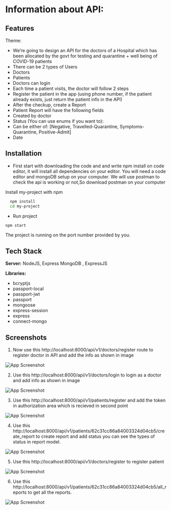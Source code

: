 
# Information about API:

 

 


## Features
Theme:
- We’re going to design an API for the doctors of a Hospital which has been allocated by the govt for testing and quarantine + well being of COVID-19 patients
- There can be 2 types of Users
- Doctors
- Patients
- Doctors can login
- Each time a patient visits, the doctor will follow 2 steps
- Register the patient in the app (using phone number, if the patient already exists, just return the patient info in the API)
- After the checkup, create a Report
- Patient Report will have the following fields
- Created by doctor
- Status (You can use enums if you want to):
- Can be either of: [Negative, Travelled-Quarantine, Symptoms-Quarantine, Positive-Admit]
- Date

## Installation
- First start with downloading the code and and write npm install on code editor, it will install all dependencies on your editor. You will need a code editor and mongoDB setup on your computer. We will use postman to check the api is working or not,So download postman on your computer

Install my-project with npm

```bash
  npm install 
  cd my-project
```
- Run project
```bash
npm start
```
The project is running on the port number provided by you.


## Tech Stack

**Server:** NodeJS, Express MongoDB , ExpressJS

**Libraries:**

- bcryptjs
- passport-local
- passport-jwt
- passport
- mongoose
- express-session
- express
- connect-mongo
## Screenshots
1. Now use this http://localhost:8000/api/v1/doctors/register route to register doctor in API and add the info as shown in image

![App Screenshot](https://user-images.githubusercontent.com/70103005/177214903-3c02cf1b-85eb-4a99-acf1-c18f084f8242.png)

2. Use this http://localhost:8000/api/v1/doctors/login to login as a doctor and add info as shown in image

![App Screenshot](https://user-images.githubusercontent.com/70103005/177215328-258a4f89-7b1d-4001-bb02-d7865cb5176a.png)

3. Use this http://localhost:8000/api/v1/patients/register and add the token in authorization area which is recieved in second point

![App Screenshot](https://user-images.githubusercontent.com/70103005/177215565-d872afb3-cff2-4cf0-9944-b5d3da469223.png)

4. Use this http://localhost:8000/api/v1/patients/62c31cc86a84003324d04cb5/create_report to create report and add status you can see the types of status in report model.

![App Screenshot](https://user-images.githubusercontent.com/70103005/177215702-b8412d94-e56a-48ed-9694-6809e7b986a7.png)

5. Use this http://localhost:8000/api/v1/doctors/register to register patient

![App Screenshot](https://user-images.githubusercontent.com/70103005/177215836-3312bd1f-5cf2-4792-ac02-d2c340f916b5.png)

6. Use this http://localhost:8000/api/v1/patients/62c31cc86a84003324d04cb5/all_reports to get all the reports.

![App Screenshot](https://user-images.githubusercontent.com/70103005/177216169-b17c31c4-6219-460a-a93f-b77588d6b9b6.png)
